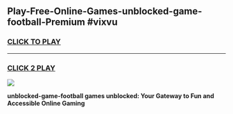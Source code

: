 
## Play-Free-Online-Games-unblocked-game-football-Premium #vixvu
<h3>
<a href="https://premium.freeplayer.one?title=unblocked-game-football&ref=8M">CLICK TO PLAY</a></h3>
<hr>

<h3>
<a href="https://premium.freeplayer.one?title=unblocked-game-football&ref=8M">CLICK 2 PLAY</a>
  
</h3>

<a href="https://premium.freeplayer.one?title=unblocked-game-football&ref=8M"><img src="https://clearcache.store/games.png"></a>


**unblocked-game-football games unblocked: Your Gateway to Fun and Accessible Online Gaming**
